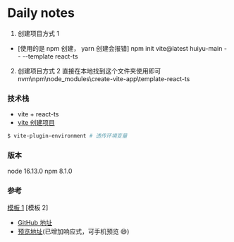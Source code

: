 # Daily notes

1. 创建项目方式 1

- [使用的是 npm 创建， yarn 创建会报错]
  npm init vite@latest huiyu-main -- --template react-ts

2. 创建项目方式 2
   直接在本地找到这个文件夹使用即可 nvm\npm\node_modules\create-vite-app\template-react-ts

### 技术栈

- vite + react-ts
- [vite 创建项目](https://vitejs.cn/guide/#scaffolding-your-first-vite-project)

```bash
$ vite-plugin-environment # 透传环境变量
```

### 版本

node 16.13.0
npm 8.1.0

### 参考

[模板 1](https://github.com/ychengcloud/react-vite-admin)
[模板 2]

- [GitHub 地址](https://github.com/yezihaohao/react-admin)
- [预览地址](https://admiring-dijkstra-34cb29.netlify.com)(已增加响应式，可手机预览 😄)
